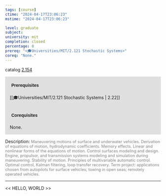 ```yaml
---
tags: [course]
ctime: "2024-04-17T23:06:23"
mstime: "2024-04-17T23:06:23"

level: graduate
subject: 
university: mit
completion: closed
percentage: 0
prereq: "<🎓Universities/MIT/2.121 Stochastic Systems>"
coreq: "None."
---
```


catalog [2.154](http://student.mit.edu/catalog/m2a.html#2.154)

<span style="display: block; padding: 15px; background-color: rgb(100, 100, 100, 0.2);"><font id="m_prereq1865_0" style="display: block; font-family: Arial, sans-serif; font-weight: bold; padding: 5px">Prerequisites</font><br><span id="prereq1865_0">[[🎓Universities/MIT/2.121 Stochastic Systems | 2.22]]</span></span>
<span style="display: block; padding: 15px; background-color: rgb(100, 100, 100, 0.2);"><font id="m_coreq1865_0" style="display: block; font-family: Arial, sans-serif; font-weight: bold; padding: 5px">Corequisites</font><br><span id="coreq1865_0">None.</span></span>

<font style="">Description:</font>
<font style="color: grey; font-size: 0.8rem;">Maneuvering motions of surface and underwater vehicles. Derivation of equations of motion, hydrodynamic coefficients. Memory effects. Linear and nonlinear forms of the equations of motion. Control surfaces modeling and design. Engine, propulsor, and transmission systems modeling and simulation during maneuvering. Stability of motion. Principles of multivariable automatic control. Optimal control, Kalman filtering, loop transfer recovery. Term project: applications chosen from autopilots for surface vehicles; towing in open seas; remotely operated vehicles.</font>



---

<< HELLO, WORLD >>
